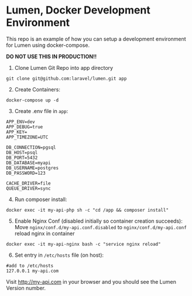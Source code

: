 # Lumen, Docker Development Environment
This repo is an example of how you can setup a development environment for Lumen using docker-compose.

**DO NOT USE THIS IN PRODUCTION!!**

1. Clone Lumen Git Repo into app directory
```
git clone git@github.com:laravel/lumen.git app
```

2. Create Containers:
```
docker-compose up -d
```

3. Create .env file in `app`:
```
APP_ENV=dev
APP_DEBUG=true
APP_KEY=
APP_TIMEZONE=UTC

DB_CONNECTION=pgsql
DB_HOST=psql
DB_PORT=5432
DB_DATABASE=myapi
DB_USERNAME=postgres
DB_PASSWORD=123

CACHE_DRIVER=file
QUEUE_DRIVER=sync
```

4. Run composer install:
```
docker exec -it my-api-php sh -c "cd /app && composer install"
```

5. Enable Nginx Conf (disabled initially so container creation succeeds):
Move `nginx/conf.d/my-api.conf.disabled` to `nginx/conf.d/my-api.conf`
reload nginx in container
```
docker exec -it my-api-nginx bash -c "service nginx reload"
```
6. Set entry in `/etc/hosts` file (on host):

```
#add to /etc/hosts
127.0.0.1 my-api.com
```

Visit http://my-api.com in your browser and you should see the Lumen Version number.